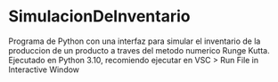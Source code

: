 # SimulacionDeInventario
Programa de Python con una interfaz para simular el inventario de la produccion de un producto a traves del metodo numerico Runge Kutta.
Ejecutado en Python 3.10, recomiendo ejecutar en VSC > Run File in Interactive Window
